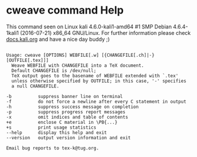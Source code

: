 # cweave command Help
 
 This command seen on Linux kali 4.6.0-kali1-amd64 #1 SMP Debian 4.6.4-1kali1 (2016-07-21) x86_64 GNU/Linux. For further information please check [docs.kali.org](docs.kali.org) and have a nice day buddy ;) 

~~~

Usage: cweave [OPTIONS] WEBFILE[.w] [{CHANGEFILE[.ch]|-} [OUTFILE[.tex]]]
  Weave WEBFILE with CHANGEFILE into a TeX document.
  Default CHANGEFILE is /dev/null;
  TeX output goes to the basename of WEBFILE extended with `.tex'
  unless otherwise specified by OUTFILE; in this case, '-' specifies
  a null CHANGEFILE.

-b          suppress banner line on terminal
-f          do not force a newline after every C statement in output
-h          suppress success message on completion
-p          suppress progress report messages
-x          omit indices and table of contents
+e          enclose C material in \PB{...}
+s          print usage statistics
--help      display this help and exit
--version   output version information and exit

Email bug reports to tex-k@tug.org.

~~~

